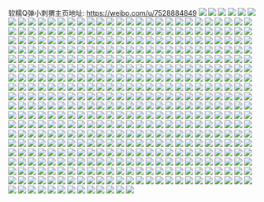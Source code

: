 软糯Q弹小刺猬主页地址: https://weibo.com/u/7528884849 
![](https://wx4.sinaimg.cn/mw2000/008dwqSBly1h8yvxm0tghj31hc0u07gb.jpg) 
![](https://wx4.sinaimg.cn/mw2000/008dwqSBly1h8wx5wloanj331k37k4qq.jpg) 
![](https://wx4.sinaimg.cn/mw2000/008dwqSBly1h8wx62gsimj32x637kx6q.jpg) 
![](https://wx4.sinaimg.cn/mw2000/008dwqSBly1h8wx5y9netj32wf37kkjl.jpg) 
![](https://wx4.sinaimg.cn/mw2000/008dwqSBly1h8wx5xivu4j32x637khdt.jpg) 
![](https://wx4.sinaimg.cn/mw2000/008dwqSBly1h8wn7j0a4uj32c0340kjl.jpg) 
![](https://wx4.sinaimg.cn/mw2000/008dwqSBly1h8vf9uuqjcj30zo1bk7s8.jpg) 
![](https://wx4.sinaimg.cn/mw2000/008dwqSBly1h8vf9vc77uj30zo1bkx0w.jpg) 
![](https://wx4.sinaimg.cn/mw2000/008dwqSBly1h8u6179wihj30zn0k8n11.jpg) 
![](https://wx4.sinaimg.cn/mw2000/008dwqSBly1h8u618wmwvj32wj37k7wi.jpg) 
![](https://wx4.sinaimg.cn/mw2000/008dwqSBly1h8u617cztrj30zn0jcael.jpg) 
![](https://wx4.sinaimg.cn/mw2000/008dwqSBly1h8u6179sofj30qo0r3q70.jpg) 
![](https://wx4.sinaimg.cn/mw2000/008dwqSBly1h8r02opmolj31i914p7wh.jpg) 
![](https://wx4.sinaimg.cn/mw2000/008dwqSBly1h8r02r50wij32c0340kjn.jpg) 
![](https://wx4.sinaimg.cn/mw2000/008dwqSBly1h8r02o30ivj316o1kx7wh.jpg) 
![](https://wx4.sinaimg.cn/mw2000/008dwqSBly1h8r02nqlcxj316o1kxh8b.jpg) 
![](https://wx4.sinaimg.cn/mw2000/008dwqSBly1h8r02nwbnkj316o1kxdww.jpg) 
![](https://wx4.sinaimg.cn/mw2000/008dwqSBly1h8pkbiwusbj30u01sx78q.jpg) 
![](https://wx4.sinaimg.cn/mw2000/008dwqSBly1h8pkbixuqzj30u01sxjvk.jpg) 
![](https://wx4.sinaimg.cn/mw2000/008dwqSBly1h8odxehfvzj31ho1zk7wh.jpg) 
![](https://wx4.sinaimg.cn/mw2000/008dwqSBly1h8odx8yuszj30zo1bk4gl.jpg) 
![](https://wx4.sinaimg.cn/mw2000/008dwqSBly1h8odx8vy5gj30zo1bkdzn.jpg) 
![](https://wx4.sinaimg.cn/mw2000/008dwqSBly1h8odxdbgp3j31ho1vhqv5.jpg) 
![](https://wx4.sinaimg.cn/mw2000/008dwqSBly1h8odxcub7ej31ho1txx6p.jpg) 
![](https://wx4.sinaimg.cn/mw2000/008dwqSBly1h8odxdfolgj31ho1ve1ky.jpg) 
![](https://wx4.sinaimg.cn/mw2000/008dwqSBly1h8odxayaytj31ho17f4qp.jpg) 
![](https://wx4.sinaimg.cn/mw2000/008dwqSBly1h8odxdhff2j30zo18gaju.jpg) 
![](https://wx4.sinaimg.cn/mw2000/008dwqSBly1h8ky91y97gj30kh154k1p.jpg) 
![](https://wx4.sinaimg.cn/mw2000/008dwqSBly1h8ky93fhz7j30om1c87fy.jpg) 
![](https://wx4.sinaimg.cn/mw2000/008dwqSBly1h8ky92lexej30zo256dom.jpg) 
![](https://wx4.sinaimg.cn/mw2000/008dwqSBly1h8ky92yfi3j30zo256qcj.jpg) 
![](https://wx4.sinaimg.cn/mw2000/008dwqSBly1h8ky933i4cj30zo256k2r.jpg) 
![](https://wx4.sinaimg.cn/mw2000/008dwqSBly1h8f0nnwb16j30zo1bkk67.jpg) 
![](https://wx4.sinaimg.cn/mw2000/008dwqSBly1h8ciy1fylej30zo256wr3.jpg) 
![](https://wx4.sinaimg.cn/mw2000/008dwqSBly1h8ciy1lligj30zo256tjv.jpg) 
![](https://wx4.sinaimg.cn/mw2000/008dwqSBly1h8byjy40hzj31ho1zk7wh.jpg) 
![](https://wx4.sinaimg.cn/mw2000/008dwqSBly1h8byjtl98tj319x0pu12s.jpg) 
![](https://wx4.sinaimg.cn/mw2000/008dwqSBly1h8byjxfc32j31bk0zoh3p.jpg) 
![](https://wx4.sinaimg.cn/mw2000/008dwqSBly1h8byjuqljxj30u014mk2t.jpg) 
![](https://wx4.sinaimg.cn/mw2000/008dwqSBly1h8byjtcvh1j30u0140qbe.jpg) 
![](https://wx4.sinaimg.cn/mw2000/008dwqSBly1h8byjtfipyj31400u0qbr.jpg) 
![](https://wx4.sinaimg.cn/mw2000/008dwqSBly1h8byk2dauaj316w36cqv5.jpg) 
![](https://wx4.sinaimg.cn/mw2000/008dwqSBly1h8byk3ozjvj324a36cnpf.jpg) 
![](https://wx4.sinaimg.cn/mw2000/008dwqSBly1h8byjzpqdtj31ei1xu1kx.jpg) 
![](https://wx4.sinaimg.cn/mw2000/008dwqSBly1h7r0hocwk9j30u013xjwr.jpg) 
![](https://wx4.sinaimg.cn/mw2000/008dwqSBly1h7r0honmpaj30u01mu79l.jpg) 
![](https://wx4.sinaimg.cn/mw2000/008dwqSBly1h7lckwha4jj30u00mi47a.jpg) 
![](https://wx4.sinaimg.cn/mw2000/008dwqSBly1h7havuhq52j30u01vr43f.jpg) 
![](https://wx4.sinaimg.cn/mw2000/008dwqSBly1h7havumwnej30u01x376o.jpg) 
![](https://wx4.sinaimg.cn/mw2000/008dwqSBly1h7havuhm8ej30zo0oagmb.jpg) 
![](https://wx4.sinaimg.cn/mw2000/008dwqSBly1h7g737to4lj31hc0paab4.jpg) 
![](https://wx4.sinaimg.cn/mw2000/008dwqSBly1h6rd4yu7ryj31ec1xbqv5.jpg) 
![](https://wx4.sinaimg.cn/mw2000/008dwqSBly1h6q5zu0mbhj31o0280x6p.jpg) 
![](https://wx4.sinaimg.cn/mw2000/008dwqSBly1h6q5zt5oq7j31gu1zju0x.jpg) 
![](https://wx4.sinaimg.cn/mw2000/008dwqSBly1h6q5zrdiohj31371324on.jpg) 
![](https://wx4.sinaimg.cn/mw2000/008dwqSBly1h6dh8obv94j30zm1ooabb.jpg) 
![](https://wx4.sinaimg.cn/mw2000/008dwqSBly1h6cgke96qej32c03404cd.jpg) 
![](https://wx4.sinaimg.cn/mw2000/008dwqSBly1h6cgke8zc5j32bz2uztkg.jpg) 
![](https://wx4.sinaimg.cn/mw2000/008dwqSBly1h69qixik4aj30u01hctbw.jpg) 
![](https://wx4.sinaimg.cn/mw2000/008dwqSBly1h69qiy3kdqj30u01hcn8o.jpg) 
![](https://wx4.sinaimg.cn/mw2000/008dwqSBly1h69qixfawxj30rr1dcgmi.jpg) 
![](https://wx4.sinaimg.cn/mw2000/008dwqSBly1h5rgzqfsuej30u01407ar.jpg) 
![](https://wx4.sinaimg.cn/mw2000/008dwqSBly1h5njxurgx6j30u019haiv.jpg) 
![](https://wx4.sinaimg.cn/mw2000/008dwqSBly1h5mfr8swdqj31ho1zk4qq.jpg) 
![](https://wx4.sinaimg.cn/mw2000/008dwqSBly1h5mfr8h86ej31ho1zk000.jpg) 
![](https://wx4.sinaimg.cn/mw2000/008dwqSBly1h5d7sx1up0j30u01suq6i.jpg) 
![](https://wx4.sinaimg.cn/mw2000/008dwqSBly1h5bb0qmhkvj31sc2dsx6p.jpg) 
![](https://wx4.sinaimg.cn/mw2000/008dwqSBly1h55f3bnhckj31sc2ds7wi.jpg) 
![](https://wx4.sinaimg.cn/mw2000/008dwqSBly1h4wc1jtg0jj31ho1zku0x.jpg) 
![](https://wx4.sinaimg.cn/mw2000/008dwqSBly1h4wc1jqw3uj32c0340x6q.jpg) 
![](https://wx4.sinaimg.cn/mw2000/008dwqSBly1h4wc1jpa6hj32c0340b2a.jpg) 
![](https://wx4.sinaimg.cn/mw2000/008dwqSBly1h4slk9q6ahj30zk0k079i.jpg) 
![](https://wx4.sinaimg.cn/mw2000/008dwqSBly1h4rdlplq32j31sc2dsx6q.jpg) 
![](https://wx4.sinaimg.cn/mw2000/008dwqSBly1h4rdlpfps6j31sc2dsx6q.jpg) 
![](https://wx4.sinaimg.cn/mw2000/008dwqSBly1h4eyuvkzbfj32801o0qv5.jpg) 
![](https://wx4.sinaimg.cn/mw2000/008dwqSBly1h4eyuy18oij32yo1o0b2a.jpg) 
![](https://wx4.sinaimg.cn/mw2000/008dwqSBly1h4eyv2xivnj32yo1o0hdu.jpg) 
![](https://wx4.sinaimg.cn/mw2000/008dwqSBly1h4ez0furrqj32yo1o04qq.jpg) 
![](https://wx4.sinaimg.cn/mw2000/008dwqSBly1h4ealovsphj31hc0onwhd.jpg) 
![](https://wx4.sinaimg.cn/mw2000/008dwqSBly1h4bew8j72aj30u019xk3s.jpg) 
![](https://wx4.sinaimg.cn/mw2000/008dwqSBly1h4bew8t6zbj30u00ge75r.jpg) 
![](https://wx4.sinaimg.cn/mw2000/008dwqSBly1h4banb4lksj32ba340e82.jpg) 
![](https://wx4.sinaimg.cn/mw2000/008dwqSBly1h4bangsjuzj31w02iphdu.jpg) 
![](https://wx4.sinaimg.cn/mw2000/008dwqSBly1h4bani6nj3j335s2dce82.jpg) 
![](https://wx4.sinaimg.cn/mw2000/008dwqSBly1h42uinjx9sj30u01eoq8p.jpg) 
![](https://wx4.sinaimg.cn/mw2000/008dwqSBly1h4265lhg2pj31sc2ds1ky.jpg) 
![](https://wx4.sinaimg.cn/mw2000/008dwqSBly1h4265nciv3j31sc2dsu0x.jpg) 
![](https://wx4.sinaimg.cn/mw2000/008dwqSBly1h4265pboouj31sc2ds1ky.jpg) 
![](https://wx4.sinaimg.cn/mw2000/008dwqSBly1h3muxhobvij31h21npwxr.jpg) 
![](https://wx4.sinaimg.cn/mw2000/008dwqSBly1h3m4posn45j31t00u0gs8.jpg) 
![](https://wx4.sinaimg.cn/mw2000/008dwqSBly1h3m4pp70wyj31t00u0dlc.jpg) 
![](https://wx4.sinaimg.cn/mw2000/008dwqSBly1h3m4pq1ftmj31t00u0ah0.jpg) 
![](https://wx4.sinaimg.cn/mw2000/008dwqSBly1h3m4pqewrrj31t00u0tee.jpg) 
![](https://wx4.sinaimg.cn/mw2000/008dwqSBly1h3m4pqxt2aj31t00u0n5i.jpg) 
![](https://wx4.sinaimg.cn/mw2000/008dwqSBly1h3jms4vlyhj31qo2bk1kx.jpg) 
![](https://wx4.sinaimg.cn/mw2000/008dwqSBly1h3jms6vi8rj31m925l7uo.jpg) 
![](https://wx4.sinaimg.cn/mw2000/008dwqSBly1h3jms81m37j31qo2a91kx.jpg) 
![](https://wx4.sinaimg.cn/mw2000/008dwqSBly1h3j7ai578gj32o03k04qq.jpg) 
![](https://wx4.sinaimg.cn/mw2000/008dwqSBly1h3j7aimlt0j30u00ongrp.jpg) 
![](https://wx4.sinaimg.cn/mw2000/008dwqSBly1h3j7akzgkbj31w02iob29.jpg) 
![](https://wx4.sinaimg.cn/mw2000/008dwqSBly1h3j7all5rwj30u036wamy.jpg) 
![](https://wx4.sinaimg.cn/mw2000/008dwqSBly1h3ifdbxxwij335s2dcu0z.jpg) 
![](https://wx4.sinaimg.cn/mw2000/008dwqSBly1h3ifdehdewj31sc2dskjl.jpg) 
![](https://wx4.sinaimg.cn/mw2000/008dwqSBly1h3ifdgl7wwj31sc2dskjl.jpg) 
![](https://wx4.sinaimg.cn/mw2000/008dwqSBly1h35tag8wkij30zg1ba4ji.jpg) 
![](https://wx4.sinaimg.cn/mw2000/008dwqSBly1h35tah2k4vj31ku1i71h0.jpg) 
![](https://wx4.sinaimg.cn/mw2000/008dwqSBly1h317jla5hjj335v369kjl.jpg) 
![](https://wx4.sinaimg.cn/mw2000/008dwqSBly1h2yr9w0oxdj30u0140wjy.jpg) 
![](https://wx4.sinaimg.cn/mw2000/008dwqSBly1h2yf3dgeb4j32372fshdt.jpg) 
![](https://wx4.sinaimg.cn/mw2000/008dwqSBly1h2t6r5seljj31w02ionpd.jpg) 
![](https://wx4.sinaimg.cn/mw2000/008dwqSBly1h2sg99bkstj30u00e8dgd.jpg) 
![](https://wx4.sinaimg.cn/mw2000/008dwqSBly1h2irtte9e4j31sc2dsqv5.jpg) 
![](https://wx4.sinaimg.cn/mw2000/008dwqSBly1h2irtvjw9mj31of2scu0y.jpg) 
![](https://wx4.sinaimg.cn/mw2000/008dwqSBly1h2irtzc464j31sc2dsnpd.jpg) 
![](https://wx4.sinaimg.cn/mw2000/008dwqSBly1h2iru2b41cj32bf3304qq.jpg) 
![](https://wx4.sinaimg.cn/mw2000/008dwqSBly1h1wwqhd2ynj31qo2bk7wh.jpg) 
![](https://wx4.sinaimg.cn/mw2000/008dwqSBly1h1wwqiql8ej31qo2bk7wh.jpg) 
![](https://wx4.sinaimg.cn/mw2000/008dwqSBly1h1wsscslh9j30zg1bawpz.jpg) 
![](https://wx4.sinaimg.cn/mw2000/008dwqSBly1h1vms0kghnj32o03k0hdv.jpg) 
![](https://wx4.sinaimg.cn/mw2000/008dwqSBly1h1vms4k331j32dc35s1kz.jpg) 
![](https://wx4.sinaimg.cn/mw2000/008dwqSBly1h1o89gw2sej30e50e60uf.jpg) 
![](https://wx4.sinaimg.cn/mw2000/008dwqSBly1h1metkohwpj30n00yi4am.jpg) 
![](https://wx4.sinaimg.cn/mw2000/008dwqSBly1h1metl6vurj30n00ybtjx.jpg) 
![](https://wx4.sinaimg.cn/mw2000/008dwqSBly1h1g5ejv1i6j31w02ioqv5.jpg) 
![](https://wx4.sinaimg.cn/mw2000/008dwqSBly1h1g5eo6zocj31w02ioqv5.jpg) 
![](https://wx4.sinaimg.cn/mw2000/008dwqSBly1h1g5etvsbsj31w02io4qq.jpg) 
![](https://wx4.sinaimg.cn/mw2000/008dwqSBly1h19rp5j7r7j30ny09idgp.jpg) 
![](https://wx4.sinaimg.cn/mw2000/008dwqSBly1h19rp5xequj30pu0e4wfc.jpg) 
![](https://wx4.sinaimg.cn/mw2000/008dwqSBly1h19rp690x5j30sg05o74j.jpg) 
![](https://wx4.sinaimg.cn/mw2000/008dwqSBly1h103ng9oz8j30u01pt431.jpg) 
![](https://wx4.sinaimg.cn/mw2000/008dwqSBly1h0ytm613akj30u01fhad9.jpg) 
![](https://wx4.sinaimg.cn/mw2000/008dwqSBly1h0qzna6cppj30u01t0gp4.jpg) 
![](https://wx4.sinaimg.cn/mw2000/008dwqSBly1h0qvmxsx46j335s2dc7wj.jpg) 
![](https://wx4.sinaimg.cn/mw2000/008dwqSBly1h0cvge2ai0j30hw0da0u1.jpg) 
![](https://wx4.sinaimg.cn/mw2000/008dwqSBly1h04mv9l7djj30q70czt9z.jpg) 
![](https://wx4.sinaimg.cn/mw2000/008dwqSBly1h041iv9qd4j30cu07jwel.jpg) 
![](https://wx4.sinaimg.cn/mw2000/008dwqSBly1gzq3n8pzjtj31kw16ob29.jpg) 
![](https://wx4.sinaimg.cn/mw2000/008dwqSBly1gzq3naym5tj32ds1schdu.jpg) 
![](https://wx4.sinaimg.cn/mw2000/008dwqSBly1gzq3ndmxcoj32ds1sc1kz.jpg) 
![](https://wx4.sinaimg.cn/mw2000/008dwqSBly1gzgv6bahxvj30u00zs47r.jpg) 
![](https://wx4.sinaimg.cn/mw2000/008dwqSBly1gzgv6btdsjj30on10r7cs.jpg) 
![](https://wx4.sinaimg.cn/mw2000/008dwqSBly1gz4w5qvfxej31ba0zg4b1.jpg) 
![](https://wx4.sinaimg.cn/mw2000/008dwqSBly1gz4w5so9stj32dc35shdu.jpg) 
![](https://wx4.sinaimg.cn/mw2000/008dwqSBly1gz4w5u2koej31w02b0npd.jpg) 
![](https://wx4.sinaimg.cn/mw2000/008dwqSBly1gz4w5xx6d4j31w02io7wi.jpg) 
![](https://wx4.sinaimg.cn/mw2000/008dwqSBly1gz4w5znxyyj31qo2bkb1a.jpg) 
![](https://wx4.sinaimg.cn/mw2000/008dwqSBly1gz4w629f5dj31qo2cmqv5.jpg) 
![](https://wx4.sinaimg.cn/mw2000/008dwqSBly1gz4w654qx4j335s2dce82.jpg) 
![](https://wx4.sinaimg.cn/mw2000/008dwqSBly1gz4w66zwd4j31qo2bk1kx.jpg) 
![](https://wx4.sinaimg.cn/mw2000/008dwqSBly1gz4w69kq4aj32801o0qv5.jpg) 
![](https://wx4.sinaimg.cn/mw2000/008dwqSBly1gz4w6aa0yqj31hc0ongw7.jpg) 
![](https://wx4.sinaimg.cn/mw2000/008dwqSBly1gz4w6ceyuaj33k02o0e83.jpg) 
![](https://wx4.sinaimg.cn/mw2000/008dwqSBly1gz4w6ek0fsj33k02o0qv7.jpg) 
![](https://wx4.sinaimg.cn/mw2000/008dwqSBly1gz4w6f7hunj31hc0onqgf.jpg) 
![](https://wx4.sinaimg.cn/mw2000/008dwqSBly1gyzs6wlg5bj31t00u0q7d.jpg) 
![](https://wx4.sinaimg.cn/mw2000/008dwqSBly1gyza36bm5ej30u03lhqmr.jpg) 
![](https://wx4.sinaimg.cn/mw2000/008dwqSBly1gyza37qewkj32o03k07wi.jpg) 
![](https://wx4.sinaimg.cn/mw2000/008dwqSBly1gyza39gd6yj32o03k0qv6.jpg) 
![](https://wx4.sinaimg.cn/mw2000/008dwqSBly1gys4qmvftyj31hc0on17c.jpg) 
![](https://wx4.sinaimg.cn/mw2000/008dwqSBly1gyo8fdvk1xj30ec0foq2v.jpg) 
![](https://wx4.sinaimg.cn/mw2000/008dwqSBly1gyo06f8ol1j30u0140aow.jpg) 
![](https://wx4.sinaimg.cn/mw2000/008dwqSBly1gyo06fqy8wj30zk1be14e.jpg) 
![](https://wx4.sinaimg.cn/mw2000/008dwqSBly1gyo06hmwapj32io1w0npd.jpg) 
![](https://wx4.sinaimg.cn/mw2000/008dwqSBly1gyo06imn5kj31kw16o7mz.jpg) 
![](https://wx4.sinaimg.cn/mw2000/008dwqSBly1gyj8nlrxplj316o1kwqkd.jpg) 
![](https://wx4.sinaimg.cn/mw2000/008dwqSBly1gyj8nmgejcj316o1kw1a0.jpg) 
![](https://wx4.sinaimg.cn/mw2000/008dwqSBly1gyj8nnjmkpj316o1kw7lv.jpg) 
![](https://wx4.sinaimg.cn/mw2000/008dwqSBly1gyb7jcg526j335s2dcb2a.jpg) 
![](https://wx4.sinaimg.cn/mw2000/008dwqSBly1gy6edr0jtyj30u01eewk0.jpg) 
![](https://wx4.sinaimg.cn/mw2000/008dwqSBly1gy6edrx61hj31hc0ondls.jpg) 
![](https://wx4.sinaimg.cn/mw2000/008dwqSBly1gy5jfrdudoj31w02iob29.jpg) 
![](https://wx4.sinaimg.cn/mw2000/008dwqSBly1gy5jfv7kg2j31w02iohdt.jpg) 
![](https://wx4.sinaimg.cn/mw2000/008dwqSBly1gy5jfyam3qj31w02ionpd.jpg) 
![](https://wx4.sinaimg.cn/mw2000/008dwqSBly1gy22letwn2j30u00i0jtp.jpg) 
![](https://wx4.sinaimg.cn/mw2000/008dwqSBly1gy0gj3ah0pj30u00rojtn.jpg) 
![](https://wx4.sinaimg.cn/mw2000/008dwqSBly1gy0gj3xlwfj30u01pq49o.jpg) 
![](https://wx4.sinaimg.cn/mw2000/008dwqSBly1gxyixlbejzj30u01t079r.jpg) 
![](https://wx4.sinaimg.cn/mw2000/008dwqSBly1gxy9dj7cozj30u00wsadt.jpg) 
![](https://wx4.sinaimg.cn/mw2000/008dwqSBly1gxtjxv6y4qj30u01ijjwx.jpg) 
![](https://wx4.sinaimg.cn/mw2000/008dwqSBly1gxss8u1v98j30u021t7dk.jpg) 
![](https://wx4.sinaimg.cn/mw2000/008dwqSBly1gxss8uz4q9j30u01t0arc.jpg) 
![](https://wx4.sinaimg.cn/mw2000/008dwqSBly1gxss8wf0i3j30u01m5agl.jpg) 
![](https://wx4.sinaimg.cn/mw2000/008dwqSBly1gxsj1c8sl6j31w02iokjl.jpg) 
![](https://wx4.sinaimg.cn/mw2000/008dwqSBly1gxsj1dymbfj31w02jfu0x.jpg) 
![](https://wx4.sinaimg.cn/mw2000/008dwqSBly1gxsj1fjl61j335s2dcnpd.jpg) 
![](https://wx4.sinaimg.cn/mw2000/008dwqSBly1gxrdynalt8j31t00u0k2y.jpg) 
![](https://wx4.sinaimg.cn/mw2000/008dwqSBly1gxrdyoikj5j31t00u0wqb.jpg) 
![](https://wx4.sinaimg.cn/mw2000/008dwqSBly1gxrdyq60g7j31t00u011x.jpg) 
![](https://wx4.sinaimg.cn/mw2000/008dwqSBly1gxrdyr6vkfj31t00u0na6.jpg) 
![](https://wx4.sinaimg.cn/mw2000/008dwqSBly1gxrdysbmqjj31t00u0dnk.jpg) 
![](https://wx4.sinaimg.cn/mw2000/008dwqSBly1gxrdytn2fvj31t00u0dmu.jpg) 
![](https://wx4.sinaimg.cn/mw2000/008dwqSBly1gxqgh7wyrcj31nz1kekc4.jpg) 
![](https://wx4.sinaimg.cn/mw2000/008dwqSBly1gxqgh8xxb6j32bk1qox3h.jpg) 
![](https://wx4.sinaimg.cn/mw2000/008dwqSBly1gxqghac4sqj32bk1qonof.jpg) 
![](https://wx4.sinaimg.cn/mw2000/008dwqSBly1gxqghbvyhuj32bk1qo1kx.jpg) 
![](https://wx4.sinaimg.cn/mw2000/008dwqSBly1gxo32rwqqaj30u01pm45j.jpg) 
![](https://wx4.sinaimg.cn/mw2000/008dwqSBly1gxo32s9xgoj30u00jcjtb.jpg) 
![](https://wx4.sinaimg.cn/mw2000/008dwqSBly1gxo32ssessj30u00nfmzl.jpg) 
![](https://wx4.sinaimg.cn/mw2000/008dwqSBly1gxi2k13ilpj30u01s6dl2.jpg) 
![](https://wx4.sinaimg.cn/mw2000/008dwqSBly1gxh8xqahnlj30pv1l6n1r.jpg) 
![](https://wx4.sinaimg.cn/mw2000/008dwqSBly1gxh99cz5kqj30pz0hst9y.jpg) 
![](https://wx4.sinaimg.cn/mw2000/008dwqSBly1gxh8l8obhfj30n00hyq3x.jpg) 
![](https://wx4.sinaimg.cn/mw2000/008dwqSBly1gxh8l9iml0j30c80d9wfg.jpg) 
![](https://wx4.sinaimg.cn/mw2000/008dwqSBly1gxh0dgpkphj30u0140gps.jpg) 
![](https://wx4.sinaimg.cn/mw2000/008dwqSBly1gxah1xm2qkj30u00nfwhh.jpg) 
![](https://wx4.sinaimg.cn/mw2000/008dwqSBly1gx6lej4elij335s2dcx6p.jpg) 
![](https://wx4.sinaimg.cn/mw2000/008dwqSBly1gx6lekn1ugj30u01t04du.jpg) 
![](https://wx4.sinaimg.cn/mw2000/008dwqSBly1gx6lelv081j30u01t0k4w.jpg) 
![](https://wx4.sinaimg.cn/mw2000/008dwqSBly1gx6len8e49j335s2dchdt.jpg) 
![](https://wx4.sinaimg.cn/mw2000/008dwqSBly1gx40030jlej31bp2txb29.jpg) 
![](https://wx4.sinaimg.cn/mw2000/008dwqSBly1gx40056qdij32dc1p97wh.jpg) 
![](https://wx4.sinaimg.cn/mw2000/008dwqSBly1gx0z8se07nj31qo2bke81.jpg) 
![](https://wx4.sinaimg.cn/mw2000/008dwqSBly1gx0z8tbuftj31qo2bkkjl.jpg) 
![](https://wx4.sinaimg.cn/mw2000/008dwqSBly1gx0z8uriijj32c03407wj.jpg) 
![](https://wx4.sinaimg.cn/mw2000/008dwqSBly1gww5p92onvj335s2dc1ky.jpg) 
![](https://wx4.sinaimg.cn/mw2000/008dwqSBly1gww5pe2ajqj335s2dc7wk.jpg) 
![](https://wx4.sinaimg.cn/mw2000/008dwqSBly1gwrdjfhb7vj31fz1ymx3p.jpg) 
![](https://wx4.sinaimg.cn/mw2000/008dwqSBly1gwrdjmduswj32wr2487wi.jpg) 
![](https://wx4.sinaimg.cn/mw2000/008dwqSBly1gwrdjr1sx6j33k02o0hdu.jpg) 
![](https://wx4.sinaimg.cn/mw2000/008dwqSBly1gwpjpsjoxdj31bv1sm7n6.jpg) 
![](https://wx4.sinaimg.cn/mw2000/008dwqSBly1gwpjpv9632j31w02iohdt.jpg) 
![](https://wx4.sinaimg.cn/mw2000/008dwqSBly1gwpjpxpq7oj31w02ionpd.jpg) 
![](https://wx4.sinaimg.cn/mw2000/008dwqSBly1gwpjq0h7dlj31w02iokjl.jpg) 
![](https://wx4.sinaimg.cn/mw2000/008dwqSBly1gwpa0eqoopj32c0340npe.jpg) 
![](https://wx4.sinaimg.cn/mw2000/008dwqSBly1gwpa0fv4kcj30u00r9juc.jpg) 
![](https://wx4.sinaimg.cn/mw2000/008dwqSBly1gwpa0ga7psj30u00kl0uw.jpg) 
![](https://wx4.sinaimg.cn/mw2000/008dwqSBly1gwowu4minwj30u00jjtbm.jpg) 
![](https://wx4.sinaimg.cn/mw2000/008dwqSBly1gwlz81cntqj30u00mj76u.jpg) 
![](https://wx4.sinaimg.cn/mw2000/008dwqSBly1gwkud6qep2j30u021n7f3.jpg) 
![](https://wx4.sinaimg.cn/mw2000/008dwqSBly1gwfvk1cs0rj30u024zn1m.jpg) 
![](https://wx4.sinaimg.cn/mw2000/008dwqSBly1gwcrq00qgxj31ds340npd.jpg) 
![](https://wx4.sinaimg.cn/mw2000/008dwqSBly1gwcrq1b4y2j32bk1qo1kx.jpg) 
![](https://wx4.sinaimg.cn/mw2000/008dwqSBly1gwcrq2f4hkj32bk1qotzi.jpg) 
![](https://wx4.sinaimg.cn/mw2000/008dwqSBly1gwalnc8lctj30u00jjq4r.jpg) 
![](https://wx4.sinaimg.cn/mw2000/008dwqSBly1gwalncn599j31t00u0n4q.jpg) 
![](https://wx4.sinaimg.cn/mw2000/008dwqSBly1gw5qjtcoldj32801o07wi.jpg) 
![](https://wx4.sinaimg.cn/mw2000/008dwqSBly1gw5qjvszzqj335s2dcnpe.jpg) 
![](https://wx4.sinaimg.cn/mw2000/008dwqSBly1gw06euk2kmj30mn340ndo.jpg) 
![](https://wx4.sinaimg.cn/mw2000/008dwqSBly1gvyzpyhm38j30u00e7go6.jpg) 
![](https://wx4.sinaimg.cn/mw2000/008dwqSBly1gvyzpyts8xj30u01pun1q.jpg) 
![](https://wx4.sinaimg.cn/mw2000/008dwqSBly1gvys48rkjmj30q61i5gps.jpg) 
![](https://wx4.sinaimg.cn/mw2000/008dwqSBly1gvpj5jrdgqj60u01hctey02.jpg) 
![](https://wx4.sinaimg.cn/mw2000/008dwqSBly1gvpj5l1lt6j60u01hcgum02.jpg) 
![](https://wx4.sinaimg.cn/mw2000/008dwqSBly1gvpj5m88gwj30k00zkgsi.jpg) 
![](https://wx4.sinaimg.cn/mw2000/008dwqSBly1gvphqr9e51j60u00lx41502.jpg) 
![](https://wx4.sinaimg.cn/mw2000/008dwqSBly1gvphqrogllj60u00gc0ux02.jpg) 
![](https://wx4.sinaimg.cn/mw2000/008dwqSBly1gvl0pefcbfj60u0068js502.jpg) 
![](https://wx4.sinaimg.cn/mw2000/008dwqSBly1gviqyotin2j60u0140gqc02.jpg) 
![](https://wx4.sinaimg.cn/mw2000/008dwqSBly1gviqyqw6usj62io1w0kjl02.jpg) 
![](https://wx4.sinaimg.cn/mw2000/008dwqSBly1gviqyskgpoj62io1w0npd02.jpg) 
![](https://wx4.sinaimg.cn/mw2000/008dwqSBly1gviqyusgmqj31w02iokjl.jpg) 
![](https://wx4.sinaimg.cn/mw2000/008dwqSBly1gviqyv93knj61400u0dk602.jpg) 
![](https://wx4.sinaimg.cn/mw2000/008dwqSBly1gviqyvv33rj60u01nl13f02.jpg) 
![](https://wx4.sinaimg.cn/mw2000/008dwqSBly1gviqyxwaxyj61w02iohdt02.jpg) 
![](https://wx4.sinaimg.cn/mw2000/008dwqSBly1gviqz0a47mj61w02ionpe02.jpg) 
![](https://wx4.sinaimg.cn/mw2000/008dwqSBly1gviqz0mwtnj61400u042i02.jpg) 
![](https://wx4.sinaimg.cn/mw2000/008dwqSBly1gvimv1w0nvj30u00dkdhv.jpg) 
![](https://wx4.sinaimg.cn/mw2000/008dwqSBly1gvhl4ytizrj62dr1q9npe02.jpg) 
![](https://wx4.sinaimg.cn/mw2000/008dwqSBly1gvhl4zlwwaj30n00vf108.jpg) 
![](https://wx4.sinaimg.cn/mw2000/008dwqSBly1gvhl500w4lj60u00ebjw502.jpg) 
![](https://wx4.sinaimg.cn/mw2000/008dwqSBly1gvhl51n876j62o02xjnpe02.jpg) 
![](https://wx4.sinaimg.cn/mw2000/008dwqSBly1gvhl56jrnej32c0340kjm.jpg) 
![](https://wx4.sinaimg.cn/mw2000/008dwqSBly1gvhl59qjyqj62bk1qob2902.jpg) 
![](https://wx4.sinaimg.cn/mw2000/008dwqSBly1gvhl5b0apsj30u00xhq6f.jpg) 
![](https://wx4.sinaimg.cn/mw2000/008dwqSBly1gvhl5bn6jcj60u01pijwx02.jpg) 
![](https://wx4.sinaimg.cn/mw2000/008dwqSBly1gvhl5cc4cfj60u010441z02.jpg) 
![](https://wx4.sinaimg.cn/mw2000/008dwqSBly1gveo36w20lj62552uw4qr02.jpg) 
![](https://wx4.sinaimg.cn/mw2000/008dwqSBly1gveo3a43mdj60u0140qey02.jpg) 
![](https://wx4.sinaimg.cn/mw2000/008dwqSBly1gveo3bi4xdj60u0140an102.jpg) 
![](https://wx4.sinaimg.cn/mw2000/008dwqSBly1gveo3f69fhj635s2dcx6q02.jpg) 
![](https://wx4.sinaimg.cn/mw2000/008dwqSBly1gveo3lzdepj62bb340b2a02.jpg) 
![](https://wx4.sinaimg.cn/mw2000/008dwqSBly1gveo3mwtmsj60u00xfjwf02.jpg) 
![](https://wx4.sinaimg.cn/mw2000/008dwqSBly1gveo3qo541j61zr2nmqv502.jpg) 
![](https://wx4.sinaimg.cn/mw2000/008dwqSBly1gveo3xy9t6j62yn27zhdv02.jpg) 
![](https://wx4.sinaimg.cn/mw2000/008dwqSBly1gveo41uf1zj62yn27zkjn02.jpg) 
![](https://wx4.sinaimg.cn/mw2000/008dwqSBly1gvbte8s2coj61w02io7wj02.jpg) 
![](https://wx4.sinaimg.cn/mw2000/008dwqSBly1gvbte9kw3cj60u01t0h9m02.jpg) 
![](https://wx4.sinaimg.cn/mw2000/008dwqSBly1gv6m0yat9cj61w02ioe8302.jpg) 
![](https://wx4.sinaimg.cn/mw2000/008dwqSBly1gv6m0zo14bj60u01t0k4702.jpg) 
![](https://wx4.sinaimg.cn/mw2000/008dwqSBly1guz4muw92bj60u010jdla02.jpg) 
![](https://wx4.sinaimg.cn/mw2000/008dwqSBly1guxtl8foubj316o1kwb29.jpg) 
![](https://wx4.sinaimg.cn/mw2000/008dwqSBly1guxtl9j7dmj316o1kwb29.jpg) 
![](https://wx4.sinaimg.cn/mw2000/008dwqSBly1guxtlcs622j616o1kwb2902.jpg) 
![](https://wx4.sinaimg.cn/mw2000/008dwqSBly1guxtlfjibsj62io1w01ky02.jpg) 
![](https://wx4.sinaimg.cn/mw2000/008dwqSBly1guxtlgsd7xj624q2e1hdt02.jpg) 
![](https://wx4.sinaimg.cn/mw2000/008dwqSBly1guxtlibnl4j61qo2bkb2902.jpg) 
![](https://wx4.sinaimg.cn/mw2000/008dwqSBly1guxsv9oubkj61wa2iy4qp02.jpg) 
![](https://wx4.sinaimg.cn/mw2000/008dwqSBgy1guvlhtve81j62402k41ky02.jpg) 
![](https://wx4.sinaimg.cn/mw2000/008dwqSBly1guqvisyvpfj60sc11tds902.jpg) 
![](https://wx4.sinaimg.cn/mw2000/008dwqSBly1guqvitp20oj30so12ana4.jpg) 
![](https://wx4.sinaimg.cn/mw2000/008dwqSBly1guqviufal1j60u014017102.jpg) 
![](https://wx4.sinaimg.cn/mw2000/008dwqSBly1guqvivfk5rj616o1kw7wh02.jpg) 
![](https://wx4.sinaimg.cn/mw2000/008dwqSBly1guqviwj9lvj635s2dcx6p02.jpg) 
![](https://wx4.sinaimg.cn/mw2000/008dwqSBly1guqvixc4efj616o1kw4jv02.jpg) 
![](https://wx4.sinaimg.cn/mw2000/008dwqSBly1guqviywuxmj616o1kw1kx02.jpg) 
![](https://wx4.sinaimg.cn/mw2000/008dwqSBly1guqvj0dy7xj616o1b27wh02.jpg) 
![](https://wx4.sinaimg.cn/mw2000/008dwqSBly1guqvj3lqxgj616o155tyl02.jpg) 
![](https://wx4.sinaimg.cn/mw2000/008dwqSBly1gupplc6btgj62io1w0b2a02.jpg) 
![](https://wx4.sinaimg.cn/mw2000/008dwqSBly1gum5utbjbwj635s2dckjm02.jpg) 
![](https://wx4.sinaimg.cn/mw2000/008dwqSBly1gukvi9mpglj62c0340npd02.jpg) 
![](https://wx4.sinaimg.cn/mw2000/008dwqSBly1guktwp4tb2j61w02ioqv502.jpg) 
![](https://wx4.sinaimg.cn/mw2000/008dwqSBly1guktwurnf1j61w02iou0x02.jpg) 
![](https://wx4.sinaimg.cn/mw2000/008dwqSBly1guktwzbiemj61w02ioqv502.jpg) 
![](https://wx4.sinaimg.cn/mw2000/008dwqSBly1gue7wtbc10j61w02iokjl02.jpg) 
![](https://wx4.sinaimg.cn/mw2000/008dwqSBly1gue7u7r0fyj61w02iohdt02.jpg) 
![](https://wx4.sinaimg.cn/mw2000/008dwqSBly1guapx64xdej62io1w0npd02.jpg) 
![](https://wx4.sinaimg.cn/mw2000/008dwqSBly1guapx6pxsvj60u01t0n7f02.jpg) 
![](https://wx4.sinaimg.cn/mw2000/008dwqSBly1guapx8xs2vj60u01t012002.jpg) 
![](https://wx4.sinaimg.cn/mw2000/008dwqSBly1guapxaggf6j635s2dcu0y02.jpg) 
![](https://wx4.sinaimg.cn/mw2000/008dwqSBly1guapxc3wnij62dc35sb2a02.jpg) 
![](https://wx4.sinaimg.cn/mw2000/008dwqSBly1guagdl1rv9j60u01ltdo702.jpg) 
![](https://wx4.sinaimg.cn/mw2000/008dwqSBly1guagsmbpczj60ey0a5aaz02.jpg) 
![](https://wx4.sinaimg.cn/mw2000/008dwqSBly1guagsn4c8nj60u017679e02.jpg) 
![](https://wx4.sinaimg.cn/mw2000/008dwqSBly1gu77hm62nfj60sw10y7li02.jpg) 
![](https://wx4.sinaimg.cn/mw2000/008dwqSBly1gu77hmw3hvj60u00cl0ud02.jpg) 
![](https://wx4.sinaimg.cn/mw2000/008dwqSBly1gu77holgbuj60u01t0b1l02.jpg) 
![](https://wx4.sinaimg.cn/mw2000/008dwqSBly1gu4xvdrx80j60u00x1n0002.jpg) 
![](https://wx4.sinaimg.cn/mw2000/008dwqSBly1gu4xvjd07pj635s2dce8302.jpg) 
![](https://wx4.sinaimg.cn/mw2000/008dwqSBly1gu4xvm2q1kj635s2dckjl02.jpg) 
![](https://wx4.sinaimg.cn/mw2000/008dwqSBly1gu4xvn2d1jj60u01hcgq202.jpg) 
![](https://wx4.sinaimg.cn/mw2000/008dwqSBly1gu4xvsnwrnj635s2dcb2a02.jpg) 
![](https://wx4.sinaimg.cn/mw2000/008dwqSBly1gu4xvzt8wzj335s2dcx6r.jpg) 
![](https://wx4.sinaimg.cn/mw2000/008dwqSBly1gu4xw0ik1sj60lo0fu75202.jpg) 
![](https://wx4.sinaimg.cn/mw2000/008dwqSBly1gu4xw1c2obj60u01kvtdb02.jpg) 
![](https://wx4.sinaimg.cn/mw2000/008dwqSBly1gu4xwd0lc3j61w02ionpd02.jpg) 
![](https://wx4.sinaimg.cn/mw2000/008dwqSBly1gu37tbqkl3j60u00nvwhq02.jpg) 
![](https://wx4.sinaimg.cn/mw2000/008dwqSBly1gtwxdrpbslj62io1w0hdw02.jpg) 
![](https://wx4.sinaimg.cn/mw2000/008dwqSBly1gtuiz44mj1j62al340qv902.jpg) 
![](https://wx4.sinaimg.cn/mw2000/008dwqSBly1gtuimglnaxj63k02o0x6q02.jpg) 
![](https://wx4.sinaimg.cn/mw2000/008dwqSBly1gtuimiev2ij62io1w01ky02.jpg) 
![](https://wx4.sinaimg.cn/mw2000/008dwqSBly1gtuimk0nm9j62c0322qv502.jpg) 
![](https://wx4.sinaimg.cn/mw2000/008dwqSBly1gts8aglfqaj61qo2bkb2902.jpg) 
![](https://wx4.sinaimg.cn/mw2000/008dwqSBly1gts8ahswphj635s2dce8202.jpg) 
![](https://wx4.sinaimg.cn/mw2000/008dwqSBly1gts8aip44dj31cl1t5nj7.jpg) 
![](https://wx4.sinaimg.cn/mw2000/008dwqSBly1gtpza5gi93j60u00onwnb02.jpg) 
![](https://wx4.sinaimg.cn/mw2000/008dwqSBly1gtkdlsmiv5j30ps18vdjf.jpg) 
![](https://wx4.sinaimg.cn/mw2000/008dwqSBly1gtm6knaaraj60u01t0tc902.jpg) 
![](https://wx4.sinaimg.cn/mw2000/008dwqSBly1gtm6knubsuj60u0140nas02.jpg) 
![](https://wx4.sinaimg.cn/mw2000/008dwqSBly1gtm6koedg3j60u014016a02.jpg) 
![](https://wx4.sinaimg.cn/mw2000/008dwqSBly1gtltkzdwoij60u0140gza02.jpg) 
![](https://wx4.sinaimg.cn/mw2000/008dwqSBly1gtm6kpbstzj635s2b7npd02.jpg) 
![](https://wx4.sinaimg.cn/mw2000/008dwqSBly1gtm6kr1k7dj61w02ionpd02.jpg) 
![](https://wx4.sinaimg.cn/mw2000/008dwqSBly1gtm6ksiubgj635s2dcu0y02.jpg) 
![](https://wx4.sinaimg.cn/mw2000/008dwqSBly1gtm6ku7ue2j61w02ionpd02.jpg) 
![](https://wx4.sinaimg.cn/mw2000/008dwqSBly1gtgrcrglc3j32c0340u10.jpg) 
![](https://wx4.sinaimg.cn/mw2000/008dwqSBly1gtgrcut101j30u01peww8.jpg) 
![](https://wx4.sinaimg.cn/mw2000/008dwqSBly1gtgrcv8h2dj30q20g6q3u.jpg) 
![](https://wx4.sinaimg.cn/mw2000/008dwqSBly1gtaxw0qxclj31t00u0ahy.jpg) 
![](https://wx4.sinaimg.cn/mw2000/008dwqSBly1gtaxw15cegj31t00u0gt3.jpg) 
![](https://wx4.sinaimg.cn/mw2000/008dwqSBly1gt68uax7qxj30u01gv4kb.jpg) 
![](https://wx4.sinaimg.cn/mw2000/008dwqSBly1gszefdjk9bj33k02o07wi.jpg) 
![](https://wx4.sinaimg.cn/mw2000/008dwqSBly1gsygxgcey3j30u01paq8e.jpg) 
![](https://wx4.sinaimg.cn/mw2000/008dwqSBly1gsygxgoli3j30u019vq6y.jpg) 
![](https://wx4.sinaimg.cn/mw2000/008dwqSBly1gsygxh2hf8j31400u012h.jpg) 
![](https://wx4.sinaimg.cn/mw2000/008dwqSBly1gsygxio8bpj32801o07wi.jpg) 
![](https://wx4.sinaimg.cn/mw2000/008dwqSBly1gsygxkdbwoj32yo1o0u0y.jpg) 
![](https://wx4.sinaimg.cn/mw2000/008dwqSBly1gsygxls25jj32801o0u0x.jpg) 
![](https://wx4.sinaimg.cn/mw2000/008dwqSBly1gsygxnmwdcj32801o07wi.jpg) 
![](https://wx4.sinaimg.cn/mw2000/008dwqSBly1gsygxp781rj33k02o01ky.jpg) 
![](https://wx4.sinaimg.cn/mw2000/008dwqSBly1gsvxrf8fetj31kw16ondq.jpg) 
![](https://wx4.sinaimg.cn/mw2000/008dwqSBly1gsvxrg2098j31kw16otmr.jpg) 
![](https://wx4.sinaimg.cn/mw2000/008dwqSBly1gsvxrede9bj31kw16oh12.jpg) 
![](https://wx4.sinaimg.cn/mw2000/008dwqSBly1gsvxrgsw7fj31kw16o1da.jpg) 
![](https://wx4.sinaimg.cn/mw2000/008dwqSBly1gsvxrh745zj30u01407gy.jpg) 
![](https://wx4.sinaimg.cn/mw2000/008dwqSBly1gsvxrj252pj62bl3407wi02.jpg) 
![](https://wx4.sinaimg.cn/mw2000/008dwqSBly1gsj6nnevtsj30u0140tlb.jpg) 
![](https://wx4.sinaimg.cn/mw2000/008dwqSBly1gsj6nntn2zj60u011kwos02.jpg) 
![](https://wx4.sinaimg.cn/mw2000/008dwqSBly1gsj6noc3qbj30u0140k3k.jpg) 
![](https://wx4.sinaimg.cn/mw2000/008dwqSBly1gsj6noyo5cj30u0140ap7.jpg) 
![](https://wx4.sinaimg.cn/mw2000/008dwqSBly1gsj6nq24k6j32yi1d8b29.jpg) 
![](https://wx4.sinaimg.cn/mw2000/008dwqSBly1gsj6nqjmo0j30u00mtdic.jpg) 
![](https://wx4.sinaimg.cn/mw2000/008dwqSBly1gshrqaae63j30u01404br.jpg) 
![](https://wx4.sinaimg.cn/mw2000/008dwqSBly1gshrqaqmg5j30u0140n5e.jpg) 
![](https://wx4.sinaimg.cn/mw2000/008dwqSBly1gshrqci2d8j30u0140jyt.jpg) 
![](https://wx4.sinaimg.cn/mw2000/008dwqSBly1gshrqd2bo2j30u0140n5j.jpg) 
![](https://wx4.sinaimg.cn/mw2000/008dwqSBly1gshrqdgwnoj30u0140aj2.jpg) 
![](https://wx4.sinaimg.cn/mw2000/008dwqSBly1gshrqdwl7qj60u0140guq02.jpg) 
![](https://wx4.sinaimg.cn/mw2000/008dwqSBly1gseaalz10gj32dc35su16.jpg) 
![](https://wx4.sinaimg.cn/mw2000/008dwqSBly1gseaaqwgt6j32dc35s7wp.jpg) 
![](https://wx4.sinaimg.cn/mw2000/008dwqSBly1gseaatabtmj30u0140wwq.jpg) 
![](https://wx4.sinaimg.cn/mw2000/008dwqSBly1gseaatrbkpj30u01401al.jpg) 
![](https://wx4.sinaimg.cn/mw2000/008dwqSBly1gseaauavn2j30u0140arp.jpg) 
![](https://wx4.sinaimg.cn/mw2000/008dwqSBly1gseaautet3j30u0140h6o.jpg) 
![](https://wx4.sinaimg.cn/mw2000/008dwqSBly1gseaavetm5j30u0140niy.jpg) 
![](https://wx4.sinaimg.cn/mw2000/008dwqSBly1gseaavzno9j30u01401ea.jpg) 
![](https://wx4.sinaimg.cn/mw2000/008dwqSBly1gseaawkl0ej30u0140au7.jpg) 
![](https://wx4.sinaimg.cn/mw2000/008dwqSBly1gsc8ifzchjj33k02o01l0.jpg) 
![](https://wx4.sinaimg.cn/mw2000/008dwqSBly1gsc8iinafgj33k02o0kjn.jpg) 
![](https://wx4.sinaimg.cn/mw2000/008dwqSBly1gsc8ijo7hkj316o1kwqv5.jpg) 
![](https://wx4.sinaimg.cn/mw2000/008dwqSBly1gsc8ikj7mvj316o1kwnpd.jpg) 
![](https://wx4.sinaimg.cn/mw2000/008dwqSBly1gsc8ilzewmj316o1kwqv5.jpg) 
![](https://wx4.sinaimg.cn/mw2000/008dwqSBly1gsc8imveccj316o1kwhdt.jpg) 
![](https://wx4.sinaimg.cn/mw2000/008dwqSBly1gsc8inj164j316o1kw7wh.jpg) 
![](https://wx4.sinaimg.cn/mw2000/008dwqSBly1gsc8ioijirj316o1kwu0x.jpg) 
![](https://wx4.sinaimg.cn/mw2000/008dwqSBly1gsc8ipgcdsj316o1kwqv5.jpg) 
![](https://wx4.sinaimg.cn/mw2000/008dwqSBly1gs6h9ff6svj30px18pqaz.jpg) 
![](https://wx4.sinaimg.cn/mw2000/008dwqSBly1gs6a7ps339j316o1kwx6p.jpg) 
![](https://wx4.sinaimg.cn/mw2000/008dwqSBly1gs6a7q76fdj30pv0hk40e.jpg) 
![](https://wx4.sinaimg.cn/mw2000/008dwqSBly1gs6a7qxj7ij30bh09dt9o.jpg) 
![](https://wx4.sinaimg.cn/mw2000/008dwqSBly1gs6a7tkimhj32c0340hdw.jpg) 
![](https://wx4.sinaimg.cn/mw2000/008dwqSBly1gs6a7u4tvcj31t00u0qoc.jpg) 
![](https://wx4.sinaimg.cn/mw2000/008dwqSBly1gs6a7var1ej32dc35skjl.jpg) 
![](https://wx4.sinaimg.cn/mw2000/008dwqSBly1gs6a7vt12qj30pu0eiwhu.jpg) 
![](https://wx4.sinaimg.cn/mw2000/008dwqSBly1gs6a7z0suij32dc35su0y.jpg) 
![](https://wx4.sinaimg.cn/mw2000/008dwqSBly1gs6a80rwl1j30u01q2ngc.jpg) 
![](https://wx4.sinaimg.cn/mw2000/008dwqSBly1gs33o6mkjnj30u014f1kx.jpg) 
![](https://wx4.sinaimg.cn/mw2000/008dwqSBly1gs33o6ze5ij30on11g7c1.jpg) 
![](https://wx4.sinaimg.cn/mw2000/008dwqSBly1gs2ia679ujj30u0140gpd.jpg) 
![](https://wx4.sinaimg.cn/mw2000/008dwqSBly1gs16ryzffoj30u091m7wi.jpg) 
![](https://wx4.sinaimg.cn/mw2000/008dwqSBly1gryfybrlgxj31t00u0ahd.jpg) 
![](https://wx4.sinaimg.cn/mw2000/008dwqSBly1gryfyc4t84j31t00u0qad.jpg) 
![](https://wx4.sinaimg.cn/mw2000/008dwqSBly1grx530qa2rj31hc0u04qq.jpg) 
![](https://wx4.sinaimg.cn/mw2000/008dwqSBly1grx536rn03j30u0140hdz.jpg) 
![](https://wx4.sinaimg.cn/mw2000/008dwqSBly1grx539e3inj30u0140x6r.jpg) 
![](https://wx4.sinaimg.cn/mw2000/008dwqSBly1grx53bewh4j30u0140qv8.jpg) 
![](https://wx4.sinaimg.cn/mw2000/008dwqSBly1grw7ahsmf5j30wh0u0qv6.jpg) 
![](https://wx4.sinaimg.cn/mw2000/008dwqSBly1grw7aiv8nwj30u015lb2a.jpg) 
![](https://wx4.sinaimg.cn/mw2000/008dwqSBly1grw7ajabiej31t00u0dvt.jpg) 
![](https://wx4.sinaimg.cn/mw2000/008dwqSBly1grw7ajsj92j61t00u0asa02.jpg) 
![](https://wx4.sinaimg.cn/mw2000/008dwqSBly1grw7ak5hulj30u015lx2h.jpg) 
![](https://wx4.sinaimg.cn/mw2000/008dwqSBly1grw7akjdh0j30wh0u0wya.jpg) 
![](https://wx4.sinaimg.cn/mw2000/008dwqSBly1grw47jg00uj32nz2pp7wl.jpg) 
![](https://wx4.sinaimg.cn/mw2000/008dwqSBly1grw47lcq69j32nz2oqhdx.jpg) 
![](https://wx4.sinaimg.cn/mw2000/008dwqSBly1gruwxx2otrj30u013iqsa.jpg) 
![](https://wx4.sinaimg.cn/mw2000/008dwqSBly1gruwxxiwj9j30u0140nnq.jpg) 
![](https://wx4.sinaimg.cn/mw2000/008dwqSBly1gruwxy6n88j30u0140kjb.jpg) 
![](https://wx4.sinaimg.cn/mw2000/008dwqSBly1gruwxyodq3j30u01404op.jpg) 
![](https://wx4.sinaimg.cn/mw2000/008dwqSBly1gruwy0lgc9j30u0140hdx.jpg) 
![](https://wx4.sinaimg.cn/mw2000/008dwqSBly1gruwy1cdbtj30on1hckjl.jpg) 
![](https://wx4.sinaimg.cn/mw2000/008dwqSBly1gruwy2593lj31400u01kx.jpg) 
![](https://wx4.sinaimg.cn/mw2000/008dwqSBly1gruwy317t4j31400u0kjl.jpg) 
![](https://wx4.sinaimg.cn/mw2000/008dwqSBly1gruwy5lz0jj30u01407wn.jpg) 
![](https://wx4.sinaimg.cn/mw2000/008dwqSBly1grte25vyt3j31400u0q6a.jpg) 
![](https://wx4.sinaimg.cn/mw2000/008dwqSBly1grte272n47j60u035jkgh02.jpg) 
![](https://wx4.sinaimg.cn/mw2000/008dwqSBly1grte27ltfij30u009sgly.jpg) 
![](https://wx4.sinaimg.cn/mw2000/008dwqSBly1grte286eezj30u01p10y1.jpg) 
![](https://wx4.sinaimg.cn/mw2000/008dwqSBly1grte28s7xxj30u01pmgr2.jpg) 
![](https://wx4.sinaimg.cn/mw2000/008dwqSBly1grte299qm0j30sn0sjq4j.jpg) 
![](https://wx4.sinaimg.cn/mw2000/008dwqSBly1grsh9ns7k8j60u0140jul02.jpg) 
![](https://wx4.sinaimg.cn/mw2000/008dwqSBly1grsh9od67rj30u0140whr.jpg) 
![](https://wx4.sinaimg.cn/mw2000/008dwqSBly1grpptwek9aj30u01ppn0i.jpg) 
![](https://wx4.sinaimg.cn/mw2000/008dwqSBly1grp5vo2mxej32dc1n9kjl.jpg) 
![](https://wx4.sinaimg.cn/mw2000/008dwqSBly1grp5vsf7bvj31kw16ohdt.jpg) 
![](https://wx4.sinaimg.cn/mw2000/008dwqSBly1grp5vw1uy4j31kw16okjl.jpg) 
![](https://wx4.sinaimg.cn/mw2000/008dwqSBly1grp5vxiarlj30kj0uj4ez.jpg) 
![](https://wx4.sinaimg.cn/mw2000/008dwqSBly1grp5vyvfnzj30dv0raake.jpg) 
![](https://wx4.sinaimg.cn/mw2000/008dwqSBly1grp5w1y89jj316o1kw4qp.jpg) 
![](https://wx4.sinaimg.cn/mw2000/008dwqSBly1grp5w5ad79j61kw16ob2902.jpg) 
![](https://wx4.sinaimg.cn/mw2000/008dwqSBly1grp5wgui78j33402dae86.jpg) 
![](https://wx4.sinaimg.cn/mw2000/008dwqSBly1grp5wqbchvj33402e2x6t.jpg) 
![](https://wx4.sinaimg.cn/mw2000/008dwqSBly1grp5wumwtfj335s2dcu0y.jpg) 
![](https://wx4.sinaimg.cn/mw2000/008dwqSBly1grp5wvd3hbj30u00gb769.jpg) 
![](https://wx4.sinaimg.cn/mw2000/008dwqSBly1grp5wwk7jrj30u01t0114.jpg) 
![](https://wx4.sinaimg.cn/mw2000/008dwqSBly1grkeqz1yo6j60u0140hdu02.jpg) 
![](https://wx4.sinaimg.cn/mw2000/008dwqSBly1grkeqzqisgj31400u0nop.jpg) 
![](https://wx4.sinaimg.cn/mw2000/008dwqSBly1grker02knbj30go0chq6o.jpg) 
![](https://wx4.sinaimg.cn/mw2000/008dwqSBly1grk1jknjxzj30u0140jtc.jpg) 
![](https://wx4.sinaimg.cn/mw2000/008dwqSBly1grk1jl4e9uj30u01400va.jpg) 
![](https://wx4.sinaimg.cn/mw2000/008dwqSBly1grk1jlmhpkj30nz140tal.jpg) 
![](https://wx4.sinaimg.cn/mw2000/008dwqSBly1gred53bt70j30u0140e85.jpg) 
![](https://wx4.sinaimg.cn/mw2000/008dwqSBly1grdi4djwqnj30u01po78o.jpg) 
![](https://wx4.sinaimg.cn/mw2000/008dwqSBly1grctnzabsbj30u01t04i9.jpg) 
![](https://wx4.sinaimg.cn/mw2000/008dwqSBly1grcbqrpa4jj313r0u07c1.jpg) 
![](https://wx4.sinaimg.cn/mw2000/008dwqSBly1gra4byemwvj30u0140nex.jpg) 
![](https://wx4.sinaimg.cn/mw2000/008dwqSBly1gra4bytd6kj30u0140kia.jpg) 
![](https://wx4.sinaimg.cn/mw2000/008dwqSBly1gra4c02c3vj30u01407q5.jpg) 
![](https://wx4.sinaimg.cn/mw2000/008dwqSBly1gra4c0sfdwj30u01407uk.jpg) 
![](https://wx4.sinaimg.cn/mw2000/008dwqSBly1gra4c1cjnfj30u0140aw4.jpg) 
![](https://wx4.sinaimg.cn/mw2000/008dwqSBly1gra4c22hyuj30u0140nkl.jpg) 
